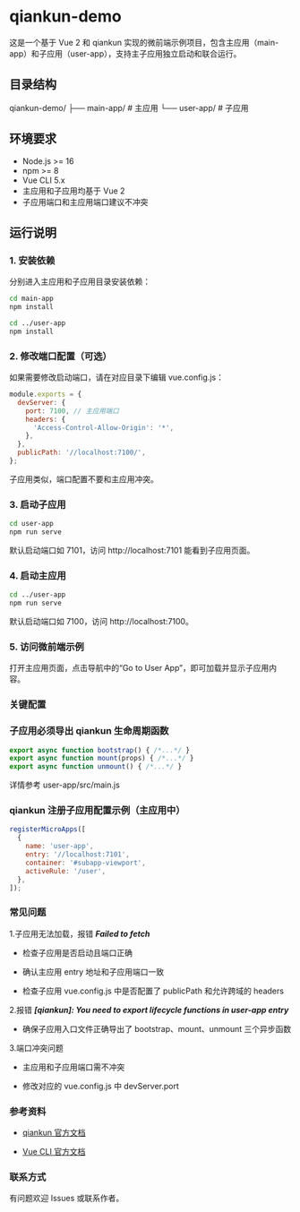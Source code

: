 # qiankun-demo

这是一个基于 Vue 2 和 qiankun 实现的微前端示例项目，包含主应用（main-app）和子应用（user-app），支持主子应用独立启动和联合运行。

## 目录结构

qiankun-demo/
├── main-app/ # 主应用
└── user-app/ # 子应用


## 环境要求

- Node.js >= 16
- npm >= 8
- Vue CLI 5.x
- 主应用和子应用均基于 Vue 2
- 子应用端口和主应用端口建议不冲突

## 运行说明

### 1. 安装依赖

分别进入主应用和子应用目录安装依赖：

```bash
cd main-app
npm install

cd ../user-app
npm install
```

### 2. 修改端口配置（可选）  

如果需要修改启动端口，请在对应目录下编辑 vue.config.js：

```js
module.exports = {
  devServer: {
    port: 7100, // 主应用端口
    headers: {
      'Access-Control-Allow-Origin': '*',
    },
  },
  publicPath: '//localhost:7100/',
};
```

子应用类似，端口配置不要和主应用冲突。

### 3. 启动子应用

```bash
cd user-app
npm run serve
```
默认启动端口如 7101，访问 http://localhost:7101 能看到子应用页面。

### 4. 启动主应用

```bash
cd ../user-app
npm run serve
```
默认启动端口如 7100，访问 http://localhost:7100。

### 5. 访问微前端示例

打开主应用页面，点击导航中的“Go to User App”，即可加载并显示子应用内容。

### 关键配置
### 子应用必须导出 qiankun 生命周期函数

```js
export async function bootstrap() { /*...*/ }
export async function mount(props) { /*...*/ }
export async function unmount() { /*...*/ }
```
详情参考 user-app/src/main.js

### qiankun 注册子应用配置示例（主应用中）

```js
registerMicroApps([
  {
    name: 'user-app',
    entry: '//localhost:7101',
    container: '#subapp-viewport',
    activeRule: '/user',
  },
]);
```

### 常见问题

1.子应用无法加载，报错 ***Failed to fetch***

- 检查子应用是否启动且端口正确

- 确认主应用 entry 地址和子应用端口一致

- 检查子应用 vue.config.js 中是否配置了 publicPath 和允许跨域的 headers

2.报错 ***[qiankun]: You need to export lifecycle functions in user-app entry***

- 确保子应用入口文件正确导出了 bootstrap、mount、unmount 三个异步函数

3.端口冲突问题

- 主应用和子应用端口需不冲突

- 修改对应的 vue.config.js 中 devServer.port

### 参考资料

- [qiankun 官方文档](https://qiankun.umijs.org/)

- [Vue CLI 官方文档](https://cli.vuejs.org/)

### 联系方式

有问题欢迎 Issues 或联系作者。
